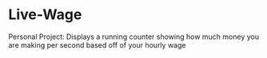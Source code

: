 # Live-Wage
Personal Project: Displays a running counter showing how much money you are making per second based off of your hourly wage
